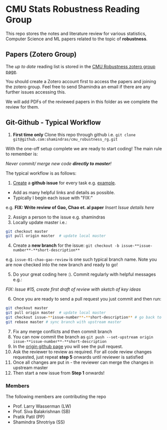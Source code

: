 # CMU Stats Robustness Reading Group

This repo stores the notes and literature review for various
statistics, Computer Science and ML papers related to the
topic of **robustness**.

## Papers (Zotero Group)

The *up to date* reading list is stored in the [CMU Robustness zotero group page](https://www.zotero.org/groups/2051145/cmu_robustness/items). 

You should create a Zotero account first to access the papers and joining the zotero group. Feel free to send Shamindra an email if there are any further issues accessing this.

We will add PDFs of the reviewed papers in this folder as we complete the review for them.

## Git-Github - Typical Workflow

1. **First time only** Clone this repo through github i.e. `git clone git@github.com:shamindras/cmu_robustness_rg.git`

With the one-off setup complete we are ready to start coding! The main rule to remember is:

*Never commit/ merge new code **directly to master**!*

The typical workflow is as follows:

1. [Create](https://github.com/shamindras/cmu_robustness_rg/issues) a **github issue** for every task e.g. [example](https://github.com/shamindras/cmu_robustness_rg/issues/1).

* Add as many helpful links and details as possible.
* Typically I begin each issue with "FIX:"

e.g. **FIX: Write review of Gao, Chao et. al paper** *Insert Issue details here*

2. Assign a person to the issue e.g. shamindras
3. Locally update master i.e.:

```bash
git checkout master
git pull origin master  # update local master
```

4. Create a **new branch** for the issue: `git checkout -b issue-**issue-number**-**short-description**`

e.g. `issue-01-chao-gao-review` is one such typical branch name. Note you are now checked into the new branch and ready to go!

5. Do your great coding here :). Commit regularly with helpful messages e.g.:

*FIX: Issue #15, create first draft of review with sketch of key ideas*

6. Once you are ready to send a pull request you just commit and then run:

```bash
git checkout master
git pull origin master  # update local master
git checkout issue-**issue-number**-**short-description** # go back to working branch
git rebase master # sync branch with upstream master
```

7. Fix any merge conflicts and then commit branch
8. You can now commit the branch as `git push --set-upstream origin issue-**issue-number**-**short-description`
9. In the [origin github page](https://github.com/shamindras/cmu_robustness_rg) you will see the pull request.
10. Ask the reviewer to review as required. For all code review changes requested, just repeat **step 5** onwards until reviewer is satisfied
11. Once all changes are put in - the reviewer can merge the changes in upstream master
12. Then start a new issue from **Step 1** onwards!

### Members

The following members are contributing the repo

* Prof. Larry Wasserman (LW)
* Prof. Siva Balakrishnan (SB)
* Pratik Patil (PP)
* Shamindra Shrotriya (SS)
